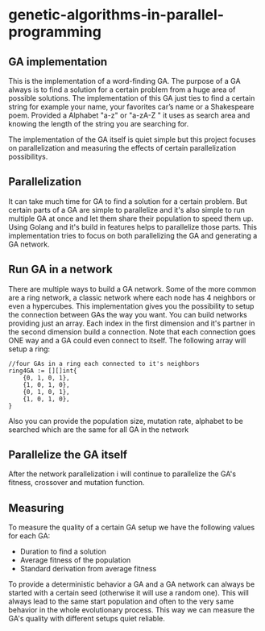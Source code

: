 # genetic-algorithms-in-parallel-programming

## GA implementation
This is the implementation of a word-finding GA. The purpose of a GA always is to find a solution for a certain problem from a huge area of possible solutions. The implementation of this GA just ties to find a certain string for example your name, your favorites car’s name or a Shakespeare poem. Provided a Alphabet "a-z" or "a-zA-Z " it uses as search area and knowing the length of  the string you are searching for.

The implementation of the GA itself is quiet simple but this project focuses on parallelization and measuring the effects of certain parallelization possibilitys.

## Parallelization
It can take much time for GA to find a solution for a certain problem. But certain parts of a GA are simple to parallelize and it's also simple to run multiple GA at once and let them share their population to speed them up. Using Golang and it's build in features helps to parallelize  those parts. This implementation tries to focus on both parallelizing the GA and generating a GA network.

## Run GA in a network
There are multiple ways to build a GA network. Some of the more common are a ring network, a classic network where each node has 4 neighbors or even a hypercubes. This implementation gives you the possibility to setup the connection between GAs the way you want. You can build networks providing just an array. Each index in the first dimension and it's partner in the second dimension build a connection. Note that each connection goes ONE way and a GA could even connect to itself. The following array will setup a ring:
```golang
//four GAs in a ring each connected to it's neighbors 
ring4GA := [][]int{
	{0, 1, 0, 1},
	{1, 0, 1, 0},
	{0, 1, 0, 1},
	{1, 0, 1, 0},
}
```

Also you can provide the population size, mutation rate, alphabet to be searched which are the same for all GA in the network 

## Parallelize the GA itself 
After the network parallelization i will continue to parallelize the GA's fitness, crossover and mutation function.

## Measuring
To measure the quality of a certain GA setup we have the following values for each GA: 

 - Duration to find a solution
 - Average fitness of the population
 - Standard derivation from average fitness

To provide a deterministic behavior a GA and a GA network can always be started with a certain seed (otherwise it will use a random one). This will always lead to the same start population and often to the very same behavior in the whole evolutionary process. This way we can measure the GA's quality with different setups quiet reliable. 
